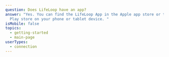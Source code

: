 ```yaml
---
question: Does LifeLoop have an app?
answer: "Yes. You can find the LifeLoop App in the Apple app store or the Google
  Play store on your phone or tablet device. "
isMobile: false
topics:
  - getting-started
  - main-page
userTypes:
  - connection
---
```

